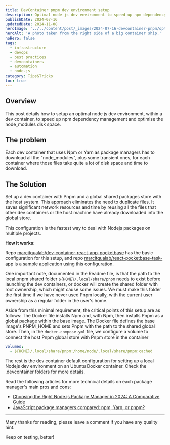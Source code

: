 ```yaml
---
title: DevContainer pnpm dev environment setup
description: Optimal node js dev environment to speed up npm dependency management and optimise the node_modules disk space. 
publishDate: 2024-07-16
updatedDate: 2024-11-08
heroImage: '../../content/post/_images/2024-07-16-devcontainer-pnpm/optimal-containers.jpg'
heroAlt: 'A photo taken from the right side of a big container ship.'
noHero: false
tags:
  - infrastructure
  - devops
  - best practices
  - devcontainers
  - automation
  - node.js
category: Tips&Tricks
toc: true
---
```


## Overview

This post details how to setup an optimal node js dev environment, within a dev container, to speed up npm dependency management and optimise the node_modules disk space. 

## The problem

Each dev container that uses Npm or Yarn as package managers has to download all the "node_modules", plus some transient ones, for each container where those files take quite a lot of disk space and time to download.


## The Solution

 Set up a dev container with Pnpm and a global shared packages store with the host system. This approach eliminates the need to duplicate files. It saves significant network resources and time by reusing all the files that other dev containers or the host machine have already downloaded into the global store. 

This configuration is the fastest way to deal with Nodejs packages on multiple projects.


**How it works:**

Repo [marcitqualab/dev-container-react-app-pocketbase](https://github.com/marcitqualab/dev-container-react-app-pocketbase)
 has the basic configuration for this setup, and repo [marcitqualab/react-pocketbase-task-app](https://github.com/marcitqualab/react-pocketbase-task-app)
 is a sample application using this configuration.

One important note, documented in the Readme file, is that the path to the local pnpm shared folder `${HOME}/.local/share/pnpm` needs to exist before launching the dev containers, or docker will create the shared folder with root ownership, which might cause some issues. We must make this folder the first time if we have never used Pnpm locally, with the current user ownership as a regular folder in the user's home.

Aside from this minimal requirement, the critical points of this setup are as follows:
The Docker file installs Npm and, with Npm, then installs Pnpm as a global package within the base image.
The Docker file defines the base image's PNPM_HOME and sets Pnpm with the path to the shared global store. 
Then, in the `docker-compose.yml` file, we configure a volume to connect the host Pnpm global store with Pnpm store in the container
	
```yaml
volumes:
  - ${HOME}/.local/share/pnpm:/home/node/.local/share/pnpm:cached
```

The rest is the dev container default configuration for setting up a local Nodejs dev environment on an Ubuntu Docker container. Check the .devcontainer folders for more details.

Read the following articles for more technical details on each package manager's main pros and cons: 

* [Choosing the Right Node.js Package Manager in 2024: A Comparative Guide](https://nodesource.com/blog/nodejs-package-manager-comparative-guide-2024/)
* [JavaScript package managers compared: npm, Yarn, or pnpm?](https://blog.logrocket.com/javascript-package-managers-compared/)

------
Many thanks for reading, please leave a comment if you have any quality hint.

Keep on testing, better!
